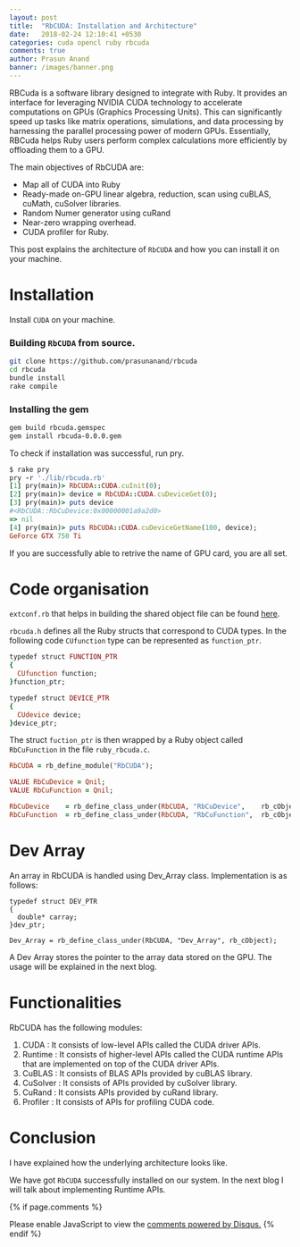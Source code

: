 ```yaml
---
layout: post
title:  "RbCUDA: Installation and Architecture"
date:   2018-02-24 12:10:41 +0530
categories: cuda opencl ruby rbcuda
comments: true
author: Prasun Anand
banner: /images/banner.png
---
```



RBCuda is a software library designed to integrate with Ruby. It provides an interface for leveraging NVIDIA CUDA technology to accelerate computations on GPUs (Graphics Processing Units). This can significantly speed up tasks like matrix operations, simulations, and data processing by harnessing the parallel processing power of modern GPUs. Essentially, RBCuda helps Ruby users perform complex calculations more efficiently by offloading them to a GPU.

The main objectives of RbCUDA are:

* Map all of CUDA into Ruby
* Ready-made on-GPU linear algebra, reduction, scan using cuBLAS, cuMath, cuSolver libraries.
* Random Numer generator using cuRand
* Near-zero wrapping overhead.
* CUDA profiler for Ruby.

This post explains the architecture of `RbCUDA` and how you can install it on your machine.




# Installation

Install `CUDA` on your machine.

### Building `RbCUDA` from source.

```sh
git clone https://github.com/prasunanand/rbcuda
cd rbcuda
bundle install
rake compile
```

### Installing the gem

```sh
gem build rbcuda.gemspec
gem install rbcuda-0.0.0.gem
```

To check if installation was successful, run pry.

```ruby
$ rake pry
pry -r './lib/rbcuda.rb'
[1] pry(main)> RbCUDA::CUDA.cuInit(0);
[2] pry(main)> device = RbCUDA::CUDA.cuDeviceGet(0);
[3] pry(main)> puts device
#<RbCUDA::RbCuDevice:0x00000001a9a2d0>
=> nil
[4] pry(main)> puts RbCUDA::CUDA.cuDeviceGetName(100, device);
GeForce GTX 750 Ti
```
If you are successfully able to retrive the name of GPU card, you are all set.


# Code organisation

`extconf.rb` that helps in building the shared object file can be found [here](https://github.com/prasunanand/rbcuda/blob/master/ext/rbcuda/extconf.rb).


`rbcuda.h` defines all the Ruby structs that correspond to CUDA types. In the following code `CUfunction` type can be represented as `function_ptr`.


```ruby
typedef struct FUNCTION_PTR
{
  CUfunction function;
}function_ptr;

typedef struct DEVICE_PTR
{
  CUdevice device;
}device_ptr;

```
The struct `fuction_ptr` is then wrapped by a Ruby object called `RbCuFunction` in the file `ruby_rbcuda.c`.

```ruby
RbCUDA = rb_define_module("RbCUDA");

VALUE RbCuDevice = Qnil;
VALUE RbCuFunction = Qnil;

RbCuDevice    = rb_define_class_under(RbCUDA, "RbCuDevice",    rb_cObject);
RbCuFunction  = rb_define_class_under(RbCUDA, "RbCuFunction",  rb_cObject);

```

# Dev Array

An array in RbCUDA is handled using Dev_Array class. Implementation is as follows:

```
typedef struct DEV_PTR
{
  double* carray;
}dev_ptr;

Dev_Array = rb_define_class_under(RbCUDA, "Dev_Array", rb_cObject);

```
A Dev Array stores the pointer to the array data stored on the GPU. The usage will be explained in the next blog.

# Functionalities

RbCUDA has the following modules:
1. CUDA : It consists of low-level APIs called the CUDA driver APIs.
2. Runtime : It consists of higher-level APIs called the CUDA runtime APIs that are implemented on top of the CUDA driver APIs.
3. CuBLAS : It consists of BLAS APIs provided by cuBLAS library.
4. CuSolver : It consists of APIs provided by cuSolver library.
5. CuRand : It consists APIs provided by cuRand library.
6. Profiler : It consists of APIs for profiling CUDA code.

# Conclusion

I have explained how the underlying architecture looks like.

We have got `RbCUDA` successfully installed on our system. In the next blog I will talk about implementing Runtime APIs.



{% if page.comments %}
<div id="disqus_thread"></div>
<script>
/**
* RECOMMENDED CONFIGURATION VARIABLES: EDIT AND UNCOMMENT THE SECTION BELOW TO INSERT DYNAMIC VALUES FROM YOUR PLATFORM OR CMS.
* LEARN WHY DEFINING THESE VARIABLES IS IMPORTANT: https://disqus.com/admin/universalcode/#configuration-variables
*/
/*
var disqus_config = function () {
this.page.url = PAGE_URL; // Replace PAGE_URL with your page's canonical URL variable
this.page.identifier = PAGE_IDENTIFIER; // Replace PAGE_IDENTIFIER with your page's unique identifier variable
};
*/
(function() { // DON'T EDIT BELOW THIS LINE
var d = document, s = d.createElement('script');

s.src = '//prasunanandblog.disqus.com/embed.js';

s.setAttribute('data-timestamp', +new Date());
(d.head || d.body).appendChild(s);
})();
</script>
<noscript>Please enable JavaScript to view the <a href="https://disqus.com/?ref_noscript" rel="nofollow">comments powered by Disqus.</a></noscript>
{% endif %}
